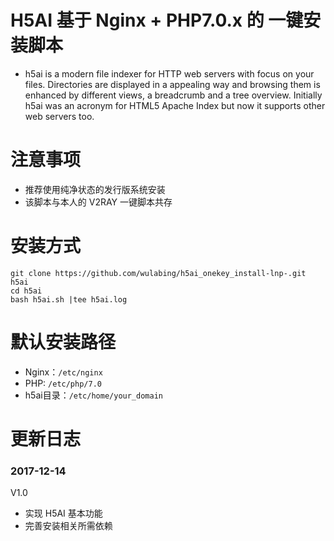# H5AI 基于 Nginx + PHP7.0.x 的 一键安装脚本

* h5ai is a modern file indexer for HTTP web servers with focus on your files. Directories are displayed in a appealing way and browsing them is enhanced by different views, a breadcrumb and a tree overview. Initially h5ai was an acronym for HTML5 Apache Index but now it supports other web servers too.

# 注意事项
* 推荐使用纯净状态的发行版系统安装
* 该脚本与本人的 V2RAY 一键脚本共存

# 安装方式

```
git clone https://github.com/wulabing/h5ai_onekey_install-lnp-.git h5ai
cd h5ai
bash h5ai.sh |tee h5ai.log
```
# 默认安装路径

* Nginx：`/etc/nginx`
* PHP: `/etc/php/7.0`
* h5ai目录：`/etc/home/your_domain`

# 更新日志
### 2017-12-14
V1.0
* 实现 H5AI 基本功能
* 完善安装相关所需依赖

